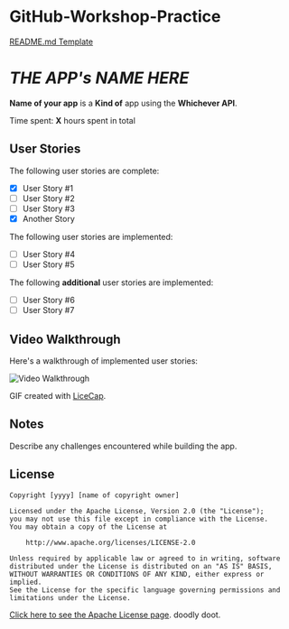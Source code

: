 # GitHub-Workshop-Practice

[README.md Template](https://hackmd.io/BP13m1m-RICcitnrwWarbQ?edit)

# *THE APP's NAME HERE*

**Name of your app** is a **Kind of** app using the **Whichever API**.

Time spent: **X** hours spent in total

## User Stories

The following  user stories are complete:

- [x] User Story #1
- [ ] User Story #2
- [ ] User Story #3
- [x] Another Story

The following user stories are implemented:

- [ ] User Story #4
- [ ] User Story #5

The following **additional** user stories are implemented:

- [ ] User Story #6
- [ ] User Story #7

## Video Walkthrough

Here's a walkthrough of implemented user stories:

<img src='http://i.imgur.com/link/to/your/gif/file.gif' title='Video Walkthrough' width='' alt='Video Walkthrough' />

GIF created with [LiceCap](http://www.cockos.com/licecap/).

## Notes

Describe any challenges encountered while building the app.

## License 



    Copyright [yyyy] [name of copyright owner]

    Licensed under the Apache License, Version 2.0 (the "License");
    you may not use this file except in compliance with the License.
    You may obtain a copy of the License at

        http://www.apache.org/licenses/LICENSE-2.0

    Unless required by applicable law or agreed to in writing, software
    distributed under the License is distributed on an "AS IS" BASIS,
    WITHOUT WARRANTIES OR CONDITIONS OF ANY KIND, either express or implied.
    See the License for the specific language governing permissions and
    limitations under the License.

[Click here to see the Apache License page](https://www.apache.org/licenses/LICENSE-2.0). doodly doot. 
